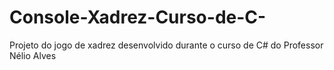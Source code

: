 # Console-Xadrez-Curso-de-C-
Projeto do jogo de xadrez desenvolvido durante o curso de C# do Professor Nélio Alves
